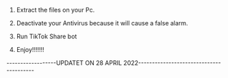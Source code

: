 1. Extract the files on your Pc.

2. Deactivate your Antivirus because it will cause a false alarm.

3. Run TikTok Share bot

4. Enjoy!!!!!!!




------------------UPDATET ON 28 APRIL 2022----------------------------------------
